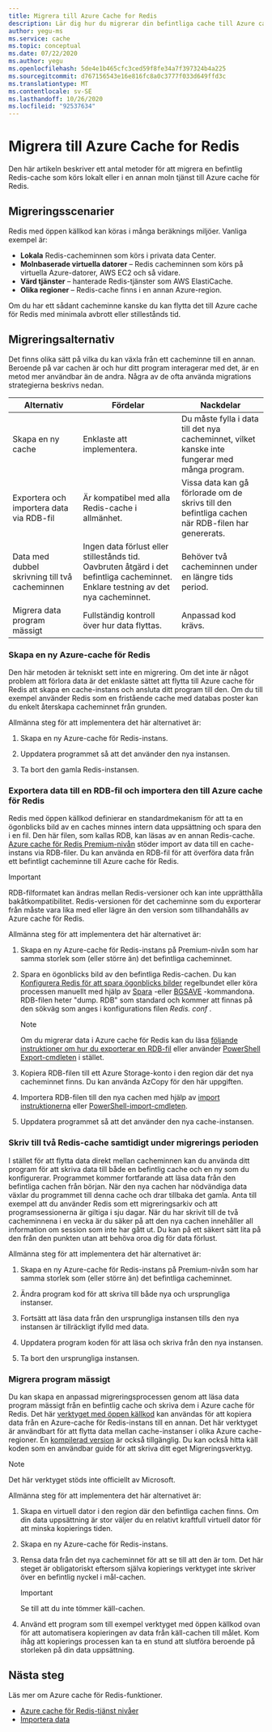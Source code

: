 ```yaml
---
title: Migrera till Azure Cache for Redis
description: Lär dig hur du migrerar din befintliga cache till Azure cache för Redis
author: yegu-ms
ms.service: cache
ms.topic: conceptual
ms.date: 07/22/2020
ms.author: yegu
ms.openlocfilehash: 5de4e1b465cfc3ced59f8fe34a7f397324b4a225
ms.sourcegitcommit: d767156543e16e816fc8a0c3777f033d649ffd3c
ms.translationtype: MT
ms.contentlocale: sv-SE
ms.lasthandoff: 10/26/2020
ms.locfileid: "92537634"
---
```

# <a name="migrate-to-azure-cache-for-redis"></a>Migrera till Azure Cache for Redis
Den här artikeln beskriver ett antal metoder för att migrera en befintlig Redis-cache som körs lokalt eller i en annan moln tjänst till Azure cache för Redis.

## <a name="migration-scenarios"></a>Migreringsscenarier
Redis med öppen källkod kan köras i många beräknings miljöer. Vanliga exempel är:

- **Lokala** Redis-cacheminnen som körs i privata data Center.
- **Molnbaserade virtuella datorer** – Redis cacheminnen som körs på virtuella Azure-datorer, AWS EC2 och så vidare.
- **Värd tjänster** – hanterade Redis-tjänster som AWS ElastiCache.
- **Olika regioner** – Redis-cache finns i en annan Azure-region.

Om du har ett sådant cacheminne kanske du kan flytta det till Azure cache för Redis med minimala avbrott eller stillestånds tid.

## <a name="migration-options"></a>Migreringsalternativ

Det finns olika sätt på vilka du kan växla från ett cacheminne till en annan. Beroende på var cachen är och hur ditt program interagerar med det, är en metod mer användbar än de andra. Några av de ofta använda migrations strategierna beskrivs nedan.

   | Alternativ       | Fördelar | Nackdelar |
   | ------------ | ---------- | ------------- |
   | Skapa en ny cache | Enklaste att implementera. | Du måste fylla i data till det nya cacheminnet, vilket kanske inte fungerar med många program. |
   | Exportera och importera data via RDB-fil | Är kompatibel med alla Redis-cache i allmänhet. | Vissa data kan gå förlorade om de skrivs till den befintliga cachen när RDB-filen har genererats. | 
   | Data med dubbel skrivning till två cacheminnen | Ingen data förlust eller stillestånds tid. Oavbruten åtgärd i det befintliga cacheminnet. Enklare testning av det nya cacheminnet. | Behöver två cacheminnen under en längre tids period. | 
   | Migrera data program mässigt | Fullständig kontroll över hur data flyttas. | Anpassad kod krävs. | 

### <a name="create-a-new-azure-cache-for-redis"></a>Skapa en ny Azure-cache för Redis

Den här metoden är tekniskt sett inte en migrering. Om det inte är något problem att förlora data är det enklaste sättet att flytta till Azure cache för Redis att skapa en cache-instans och ansluta ditt program till den. Om du till exempel använder Redis som en fristående cache med databas poster kan du enkelt återskapa cacheminnet från grunden.

Allmänna steg för att implementera det här alternativet är:

1. Skapa en ny Azure-cache för Redis-instans.

2. Uppdatera programmet så att det använder den nya instansen.

3. Ta bort den gamla Redis-instansen.

### <a name="export-data-to-an-rdb-file-and-import-it-into-azure-cache-for-redis"></a>Exportera data till en RDB-fil och importera den till Azure cache för Redis

Redis med öppen källkod definierar en standardmekanism för att ta en ögonblicks bild av en caches minnes intern data uppsättning och spara den i en fil. Den här filen, som kallas RDB, kan läsas av en annan Redis-cache. [Azure cache för Redis Premium-nivån](cache-overview.md#service-tiers) stöder import av data till en cache-instans via RDB-filer. Du kan använda en RDB-fil för att överföra data från ett befintligt cacheminne till Azure cache för Redis.

> [!IMPORTANT]
> RDB-filformatet kan ändras mellan Redis-versioner och kan inte upprätthålla bakåtkompatibilitet. Redis-versionen för det cacheminne som du exporterar från måste vara lika med eller lägre än den version som tillhandahålls av Azure cache för Redis.
>

Allmänna steg för att implementera det här alternativet är:

1. Skapa en ny Azure-cache för Redis-instans på Premium-nivån som har samma storlek som (eller större än) det befintliga cacheminnet.

2. Spara en ögonblicks bild av den befintliga Redis-cachen. Du kan [Konfigurera Redis för att spara ögonblicks bilder](https://redis.io/topics/persistence) regelbundet eller köra processen manuellt med hjälp av [Spara](https://redis.io/commands/save) -eller [BGSAVE](https://redis.io/commands/bgsave) -kommandona. RDB-filen heter "dump. RDB" som standard och kommer att finnas på den sökväg som anges i konfigurations filen *Redis. conf* .

    > [!NOTE]
    > Om du migrerar data i Azure cache för Redis kan du läsa [följande instruktioner om hur du exporterar en RDB-fil](cache-how-to-import-export-data.md) eller använder [PowerShell Export-cmdleten](/powershell/module/azurerm.rediscache/export-azurermrediscache?view=azurermps-6.13.0&viewFallbackFrom=azurermps-6.4.0) i stället.
    >

3. Kopiera RDB-filen till ett Azure Storage-konto i den region där det nya cacheminnet finns. Du kan använda AzCopy för den här uppgiften.

4. Importera RDB-filen till den nya cachen med hjälp av [import instruktionerna](cache-how-to-import-export-data.md) eller [PowerShell-import-cmdleten](/powershell/module/azurerm.rediscache/import-azurermrediscache?view=azurermps-6.13.0&viewFallbackFrom=azurermps-6.4.0).

5. Uppdatera programmet så att det använder den nya cache-instansen.

### <a name="write-to-two-redis-caches-simultaneously-during-migration-period"></a>Skriv till två Redis-cache samtidigt under migrerings perioden

I stället för att flytta data direkt mellan cacheminnen kan du använda ditt program för att skriva data till både en befintlig cache och en ny som du konfigurerar. Programmet kommer fortfarande att läsa data från den befintliga cachen från början. När den nya cachen har nödvändiga data växlar du programmet till denna cache och drar tillbaka det gamla. Anta till exempel att du använder Redis som ett migreringsarkiv och att programsessionerna är giltiga i sju dagar. När du har skrivit till de två cacheminnena i en vecka är du säker på att den nya cachen innehåller all information om session som inte har gått ut. Du kan på ett säkert sätt lita på den från den punkten utan att behöva oroa dig för data förlust.

Allmänna steg för att implementera det här alternativet är:

1. Skapa en ny Azure-cache för Redis-instans på Premium-nivån som har samma storlek som (eller större än) det befintliga cacheminnet.

2. Ändra program kod för att skriva till både nya och ursprungliga instanser.

3. Fortsätt att läsa data från den ursprungliga instansen tills den nya instansen är tillräckligt ifylld med data.

4. Uppdatera program koden för att läsa och skriva från den nya instansen.

5. Ta bort den ursprungliga instansen.

### <a name="migrate-programmatically"></a>Migrera program mässigt

Du kan skapa en anpassad migreringsprocessen genom att läsa data program mässigt från en befintlig cache och skriva dem i Azure cache för Redis. Det här [verktyget med öppen källkod](https://github.com/deepakverma/redis-copy) kan användas för att kopiera data från en Azure-cache för Redis-instans till en annan. Det här verktyget är användbart för att flytta data mellan cache-instanser i olika Azure cache-regioner. En [kompilerad version](https://github.com/deepakverma/redis-copy/releases/download/alpha/Release.zip) är också tillgänglig. Du kan också hitta käll koden som en användbar guide för att skriva ditt eget Migreringsverktyg.

> [!NOTE]
> Det här verktyget stöds inte officiellt av Microsoft. 
>

Allmänna steg för att implementera det här alternativet är:

1. Skapa en virtuell dator i den region där den befintliga cachen finns. Om din data uppsättning är stor väljer du en relativt kraftfull virtuell dator för att minska kopierings tiden.

2. Skapa en ny Azure-cache för Redis-instans.

3. Rensa data från det nya cacheminnet för att se till att den är tom. Det här steget är obligatoriskt eftersom själva kopierings verktyget inte skriver över en befintlig nyckel i mål-cachen.

    > [!IMPORTANT]
    > Se till att du inte tömmer käll-cachen.
    >

4. Använd ett program som till exempel verktyget med öppen källkod ovan för att automatisera kopieringen av data från käll-cachen till målet. Kom ihåg att kopierings processen kan ta en stund att slutföra beroende på storleken på din data uppsättning.

## <a name="next-steps"></a>Nästa steg
Läs mer om Azure cache för Redis-funktioner.

* [Azure cache för Redis-tjänst nivåer](cache-overview.md#service-tiers)
* [Importera data](cache-how-to-import-export-data.md#import)